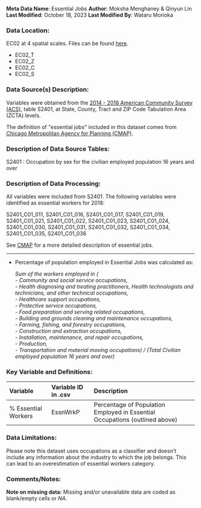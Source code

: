 **Meta Data Name**: Essential Jobs
**Author**: Moksha Menghaney & Qinyun Lin
**Last Modified**: October 18, 2023
**Last Modified By**: Wataru Morioka

### Data Location: 
EC02 at 4 spatial scales. Files can be found [here](/data_final).
* EC02_T  
* EC02_Z  
* EC02_C  
* EC02_S  

### Data Source(s) Description:  
Variables were obtained from the [2014 - 2018 American Community Survey (ACS)](https://data.census.gov), table S2401, at State, County, Tract and ZIP Code Tabulation Area (ZCTA) levels.  

The definition of "essential jobs" included in this dataset comes from [Chicago Metropolitan Agency for Planning (CMAP)](https://github.com/CMAP-REPOS/essentialworkers). 

### Description of Data Source Tables:
S2401 : Occupation by sex for the civilian employed population 16 years and over

### Description of Data Processing: 
All variables were included from S2401. The following variables were identified as essential workers for 2018:  

S2401_C01_011, S2401_C01_016, S2401_C01_017, S2401_C01_019, S2401_C01_021, S2401_C01_022, S2401_C01_023, S2401_C01_024, S2401_C01_030, S2401_C01_031, S2401_C01_032, S2401_C01_034, S2401_C01_035, S2401_C01_036

See [CMAP](https://github.com/CMAP-REPOS/essentialworkers) for a more detailed description of essential jobs. 

----------

* Percentage of population employed in Essential Jobs was calculated as:  

	*Sum of the workers employed in (<br> 
                 - Community and social service occupations, <br>
                 - Health diagnosing and treating practitioners, Health technologists and technicians, and other technical occupations,<br>
                 - Healthcare support occupations,<br>
                 - Protective service occupations,<br>
                 - Food preparation and serving related occupations,<br>
                 - Building and grounds cleaning and maintenance occupations,<br>
                 - Farming, fishing, and forestry occupations,<br>
                 - Construction and extraction occupations,<br>
                 - Installation, maintenance, and repair occupations,<br>
                 - Production, <br>
                 - Transportation and material moving occupations) / (Total Civilian employed population 16 years and over)*

        
### Key Variable and Definitions:
| Variable | Variable ID in .csv | Description |
|:---------|:--------------------|:------------|
| % Essential Workers  | EssnWrkP | Percentage of Population Employed in Essential Occupations (outlined above) |

### Data Limitations:
Please note this dataset uses occupations as a classifier and doesn't include any information about the industry to which the job belongs. This can lead to an overestimation of essential workers category. 

### Comments/Notes:
**Note on missing data:** Missing and/or unavailable data are coded as blank/empty cells or _NA_.
